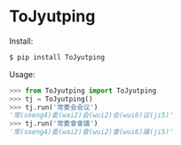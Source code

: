 # ToJyutping

Install:

```sh
$ pip install ToJyutping
```

Usage:

```python
>>> from ToJyutping import ToJyutping
>>> tj = ToJyutping()
>>> tj.run('常委会会议')
'常(soeng4)委(wai2)会(wui2)会(wui6)议(ji5)'
>>> tj.run('常委會會議')
'常(soeng4)委(wai2)會(wui2)會(wui6)議(ji5)'
```
